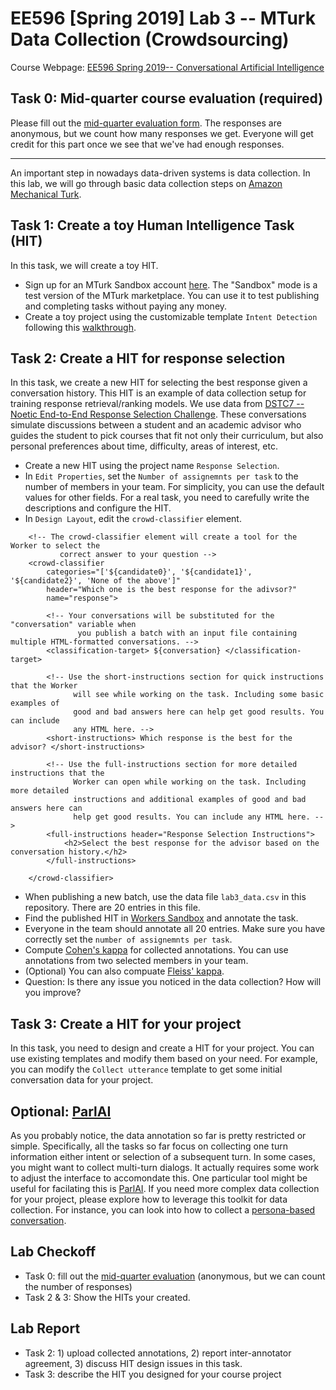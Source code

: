 # EE596 [Spring 2019] Lab 3 -- MTurk Data Collection (Crowdsourcing)

Course Webpage: [EE596 Spring 2019-- Conversational Artificial Intelligence](https://hao-cheng.github.io/ee596_spr2019/)

## Task 0: Mid-quarter course evaluation (required)
Please fill out the [mid-quarter evaluation form](https://forms.gle/gQiMgMo7yKoZVmHq8). The responses are anonymous, but we count how many responses we get. Everyone will get credit for this part once we see that we've had enough responses.

__________________

An important step in nowadays data-driven systems is data collection.
In this lab, we will go through basic data collection steps on [Amazon Mechanical Turk](https://www.mturk.com/).

## Task 1: Create a toy Human Intelligence Task (HIT)
In this task, we will create a toy HIT.

* Sign up for an MTurk Sandbox account [here](https://requestersandbox.mturk.com).
The "Sandbox" mode is a test version of the MTurk marketplace.
You can use it to test publishing and completing tasks without paying any money.
* Create a toy project using the customizable template `Intent Detection`
  following this [walkthrough](https://hao-cheng.github.io/ee596_spr2019/slides/lab3-walkthrough.pdf).

## Task 2: Create a HIT for response selection
In this task, we create a new HIT for selecting the best response given a conversation history.
This HIT is an example of data collection setup for training response retrieval/ranking models.
We use data from [DSTC7 -- Noetic End-to-End Response Selection Challenge](https://ibm.github.io/dstc7-noesis/public/index.html).
These conversations simulate discussions between a student and an academic advisor who guides the student to pick
courses that fit not only their curriculum, but also personal preferences about time, difficulty, areas of interest, etc.

* Create a new HIT using the project name `Response Selection`. 
* In `Edit Properties`, set the `Number of assignemnts per task` to the number
  of members in your team.
  For simplicity, you can use the default values for other fields.
  For a real task, you need to carefully write the descriptions and configure
  the HIT.
* In `Design Layout`, edit the `crowd-classifier` element.
```
    <!-- The crowd-classifier element will create a tool for the Worker to select the
           correct answer to your question -->
    <crowd-classifier 
        categories="['${candidate0}', '${candidate1}', '${candidate2}', 'None of the above']"
        header="Which one is the best response for the adivsor?"
        name="response">

        <!-- Your conversations will be substituted for the "conversation" variable when 
               you publish a batch with an input file containing multiple HTML-formatted conversations. -->
        <classification-target> ${conversation} </classification-target>

        <!-- Use the short-instructions section for quick instructions that the Worker
              will see while working on the task. Including some basic examples of 
              good and bad answers here can help get good results. You can include 
              any HTML here. -->
        <short-instructions> Which response is the best for the advisor? </short-instructions>

        <!-- Use the full-instructions section for more detailed instructions that the 
              Worker can open while working on the task. Including more detailed 
              instructions and additional examples of good and bad answers here can
              help get good results. You can include any HTML here. -->
        <full-instructions header="Response Selection Instructions">
            <h2>Select the best response for the advisor based on the conversation history.</h2>
        </full-instructions>

    </crowd-classifier>
```
* When publishing a new batch, use the data file `lab3_data.csv` in this repository. There are 20 entries in this file.
* Find the published HIT in [Workers Sandbox](https://workersandbox.mturk.com) and annotate the task.
* Everyone in the team should annotate all 20 entries. Make sure you have
  correctly set the `number of assignemnts per task`.
* Compute [Cohen's kappa](https://en.wikipedia.org/wiki/Cohen%27s_kappa) for
  collected annotations. You can use annotations from two selected members in
  your team. 
* (Optional) You can also compuate [Fleiss' kappa](https://en.wikipedia.org/wiki/Fleiss%27_kappa).
* Question: Is there any issue you noticed in the data collection? How will you
  improve?

## Task 3: Create a HIT for your project
In this task, you need to design and create a HIT for your project.
You can use existing templates and modify them based on your need.
For example, you can modify the `Collect utterance` template to get some
initial conversation data for your project.

## Optional: [ParlAI](https://parl.ai/)
As you probably notice, the data annotation so far is pretty restricted or
simple. Specifically, all the tasks so far focus on collecting one turn
information either intent or selection of a subsequent turn.  In some cases, you might want to
collect multi-turn dialogs. It actually requires some work to adjust the
interface to accomondate this. One particular tool might be useful for
facilating this is [ParlAI](https://parl.ai/).  If you need more complex data
collection for your project, please explore how to leverage this toolkit for
data collection. For instance, you can look into how to collect a [persona-based conversation](https://github.com/facebookresearch/ParlAI/tree/master/parlai/mturk/tasks/personachat).

## Lab Checkoff
* Task 0: fill out the [mid-quarter evaluation](https://forms.gle/gQiMgMo7yKoZVmHq8) (anonymous, but we can count the number of responses)
* Task 2 & 3: Show the HITs your created.

## Lab Report
* Task 2: 1) upload collected annotations, 2) report inter-annotator agreement, 3) discuss HIT design issues in this task.
* Task 3: describe the HIT you designed for your course project
